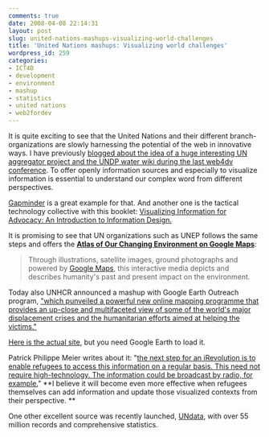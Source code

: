 ```yaml
---
comments: true
date: 2008-04-08 22:14:31
layout: post
slug: united-nations-mashups-visualizing-world-challenges
title: 'United Nations mashups: Visualizing world challenges'
wordpress_id: 259
categories:
- ICT4D
- development
- environment
- mashup
- statistics
- united nations
- web2fordev
---
```


It is quite exciting to see that the United Nations and their different branch-organizations are slowly harnessing the potential of the web in innovative ways. I have previously [blogged about the idea of a huge interesting UN aggregator project and the UNDP water wiki during the last web4dv conference](http://www.crisscrossed.net/2007/12/03/notes-from-the-web4dev-conference/). To offer openly information sources and especially to visualize information is essential to understand our complex word from different perspectives.

[Gapminder](http://gapminder.org/) is a great example for that. And another one is the tactical technology collective with this booklet: [Visualizing Information for Advocacy: An Introduction to Information Design. ](http://www.tacticaltech.org)

It is promising to see that UN organizations such as UNEP follows the same steps and offers the **[Atlas of Our Changing Environment on Google Maps](http://na.unep.net)**:


> Through	illustrations, satellite images, ground photographs and powered by [Google Maps](http://maps.google.com/), 			this interactive media depicts and describes  			humanity's past and present impact on the environment.


Today also UNHCR announced a mashup with Google Earth Outreach program, ["which punveiled a powerful new online mapping programme that provides an up-close and multifaceted view of some of the world's major displacement crises and the humanitarian efforts aimed at helping the victims."](http://www.unhcr.org/news/NEWS/47fb8b5b2.html)

[Here is the actual site](http://www.unhcr.org), but you need Google Earth to load it.

Patrick Philippe Meier writes about it: "[the next step for an iRevolution is to enable refugees to access this information on a regular basis. This need not require high-technology. The information could be broadcast by radio, for example.](http://irevolution.wordpress.com/2008/04/08/unhcr-google-earth-layer-released/)" **I believe it will become even more effective when refugees themselves can add information and update those visualized contexts from their perspective. **

One other excellent source was recently launched, [UNdata](http://data.un.org/), with over 55 million records and comprehensive statistics.
